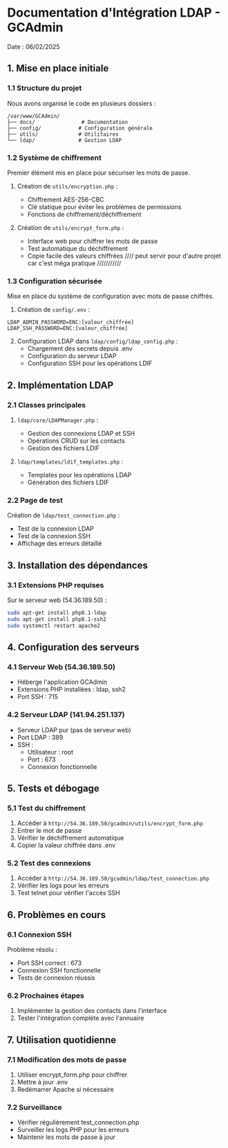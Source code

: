 # Documentation d'Intégration LDAP - GCAdmin
Date : 06/02/2025

## 1. Mise en place initiale

### 1.1 Structure du projet
Nous avons organisé le code en plusieurs dossiers :
```
/var/www/GCAdmin/
├── docs/               # Documentation
├── config/            # Configuration générale
├── utils/             # Utilitaires
└── ldap/              # Gestion LDAP
```

### 1.2 Système de chiffrement
Premier élément mis en place pour sécuriser les mots de passe.

1. Création de `utils/encryption.php` :
   - Chiffrement AES-256-CBC
   - Clé statique pour éviter les problèmes de permissions
   - Fonctions de chiffrement/déchiffrement

2. Création de `utils/encrypt_form.php` :
   - Interface web pour chiffrer les mots de passe
   - Test automatique du déchiffrement
   - Copie facile des valeurs chiffrées
//// peut servir pour d'autre projet car c'est méga pratique ///////////

### 1.3 Configuration sécurisée
Mise en place du système de configuration avec mots de passe chiffrés.

1. Création de `config/.env` :
```
LDAP_ADMIN_PASSWORD=ENC:[valeur_chiffrée]
LDAP_SSH_PASSWORD=ENC:[valeur_chiffrée]
```

2. Configuration LDAP dans `ldap/config/ldap_config.php` :
   - Chargement des secrets depuis .env
   - Configuration du serveur LDAP
   - Configuration SSH pour les opérations LDIF

## 2. Implémentation LDAP

### 2.1 Classes principales
1. `ldap/core/LDAPManager.php` :
   - Gestion des connexions LDAP et SSH
   - Opérations CRUD sur les contacts
   - Gestion des fichiers LDIF

2. `ldap/templates/ldif_templates.php` :
   - Templates pour les opérations LDAP
   - Génération des fichiers LDIF

### 2.2 Page de test
Création de `ldap/test_connection.php` :
   - Test de la connexion LDAP
   - Test de la connexion SSH
   - Affichage des erreurs détaillé

## 3. Installation des dépendances

### 3.1 Extensions PHP requises
Sur le serveur web (54.36.189.50) :
```bash
sudo apt-get install php8.1-ldap
sudo apt-get install php8.1-ssh2
sudo systemctl restart apache2
```

## 4. Configuration des serveurs

### 4.1 Serveur Web (54.36.189.50)
- Héberge l'application GCAdmin
- Extensions PHP installées : ldap, ssh2
- Port SSH : 715

### 4.2 Serveur LDAP (141.94.251.137)
- Serveur LDAP pur (pas de serveur web)
- Port LDAP : 389 
- SSH : 
  - Utilisateur : root
  - Port : 673 
  - Connexion fonctionnelle

## 5. Tests et débogage

### 5.1 Test du chiffrement
1. Accéder à `http://54.36.189.50/gcadmin/utils/encrypt_form.php`
2. Entrer le mot de passe
3. Vérifier le déchiffrement automatique
4. Copier la valeur chiffrée dans .env

### 5.2 Test des connexions
1. Accéder à `http://54.36.189.50/gcadmin/ldap/test_connection.php`
2. Vérifier les logs pour les erreurs
3. Test telnet pour vérifier l'accès SSH

## 6. Problèmes en cours

### 6.1 Connexion SSH
 Problème résolu :
- Port SSH correct : 673
- Connexion SSH fonctionnelle
- Tests de connexion réussis

### 6.2 Prochaines étapes
1. Implémenter la gestion des contacts dans l'interface
2. Tester l'intégration complète avec l'annuaire

## 7. Utilisation quotidienne

### 7.1 Modification des mots de passe
1. Utiliser encrypt_form.php pour chiffrer
2. Mettre à jour .env
3. Redémarrer Apache si nécessaire

### 7.2 Surveillance
- Vérifier régulièrement test_connection.php
- Surveiller les logs PHP pour les erreurs
- Maintenir les mots de passe à jour
